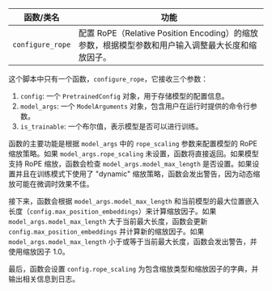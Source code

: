 | 函数/类名 | 功能 |
| --- | --- |
| `configure_rope` | 配置 RoPE（Relative Position Encoding）的缩放参数，根据模型参数和用户输入调整最大长度和缩放因子。 |

这个脚本中只有一个函数，`configure_rope`，它接收三个参数：

1. `config`: 一个 `PretrainedConfig` 对象，用于存储模型的配置信息。
2. `model_args`: 一个 `ModelArguments` 对象，包含用户在运行时提供的命令行参数。
3. `is_trainable`: 一个布尔值，表示模型是否可以进行训练。

函数的主要功能是根据 `model_args` 中的 `rope_scaling` 参数来配置模型的 RoPE 缩放策略。如果 `model_args.rope_scaling` 未设置，函数将直接返回。如果模型支持 RoPE 缩放，函数会检查 `model_args.model_max_length` 是否设置。如果设置并且在训练模式下使用了 "dynamic" 缩放策略，函数会发出警告，因为动态缩放可能在微调时效果不佳。

接下来，函数会根据 `model_args.model_max_length` 和当前模型的最大位置嵌入长度（`config.max_position_embeddings`）来计算缩放因子。如果 `model_args.model_max_length` 大于当前最大长度，函数会更新 `config.max_position_embeddings` 并计算新的缩放因子。如果 `model_args.model_max_length` 小于或等于当前最大长度，函数会发出警告，并使用缩放因子 1.0。

最后，函数会设置 `config.rope_scaling` 为包含缩放类型和缩放因子的字典，并输出相关信息到日志。
